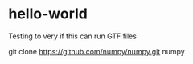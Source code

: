 # hello-world

Testing to very if this can run GTF files

git clone https://github.com/numpy/numpy.git numpy

